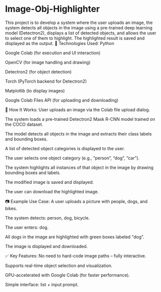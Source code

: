 # Image-Obj-Highlighter
This project is to develop a system where the user uploads an image, the system detects all objects in the image using a pre-trained deep learning model (Detectron2), displays a list of detected objects, and allows the user to select one of them to highlight. The highlighted result is saved and displayed as the output.
🔧 Technologies Used:
Python

Google Colab (for execution and UI interaction)

OpenCV (for image handling and drawing)

Detectron2 (for object detection)

Torch (PyTorch backend for Detectron2)

Matplotlib (to display images)

Google Colab Files API (for uploading and downloading)

🚀 How It Works:
User uploads an image via the Colab file upload dialog.

The system loads a pre-trained Detectron2 Mask R-CNN model trained on the COCO dataset.

The model detects all objects in the image and extracts their class labels and bounding boxes.

A list of detected object categories is displayed to the user.

The user selects one object category (e.g., “person”, “dog”, “car”).

The system highlights all instances of that object in the image by drawing bounding boxes and labels.

The modified image is saved and displayed.

The user can download the highlighted image.

📷 Example Use Case:
A user uploads a picture with people, dogs, and bikes.

The system detects: person, dog, bicycle.

The user enters: dog.

All dogs in the image are highlighted with green boxes labeled "dog".

The image is displayed and downloaded.

✅ Key Features:
No need to hard-code image paths – fully interactive.

Supports real-time object selection and visualization.

GPU-accelerated with Google Colab (for faster performance).

Simple interface: list + input prompt.

